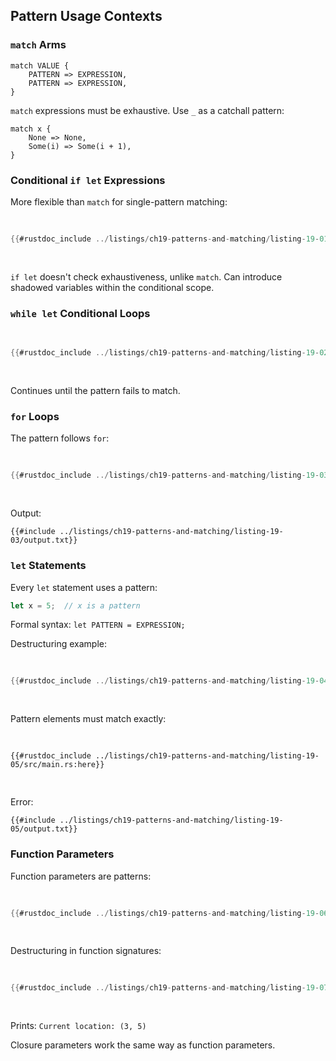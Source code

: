 ## Pattern Usage Contexts

### `match` Arms

```
match VALUE {
    PATTERN => EXPRESSION,
    PATTERN => EXPRESSION,
}
```

`match` expressions must be exhaustive. Use `_` as a catchall pattern:

```rust,ignore
match x {
    None => None,
    Some(i) => Some(i + 1),
}
```

### Conditional `if let` Expressions

More flexible than `match` for single-pattern matching:

<Listing number="19-1" file-name="src/main.rs" caption="Mixing `if let`, `else if`, `else if let`, and `else`">

```rust
{{#rustdoc_include ../listings/ch19-patterns-and-matching/listing-19-01/src/main.rs}}
```

</Listing>

`if let` doesn't check exhaustiveness, unlike `match`. Can introduce shadowed variables within the conditional scope.

### `while let` Conditional Loops

<Listing number="19-2" caption="Using a `while let` loop to print values for as long as `rx.recv()` returns `Ok`">

```rust
{{#rustdoc_include ../listings/ch19-patterns-and-matching/listing-19-02/src/main.rs:here}}
```

</Listing>

Continues until the pattern fails to match.

### `for` Loops

The pattern follows `for`:

<Listing number="19-3" caption="Using a pattern in a `for` loop to destructure a tuple">

```rust
{{#rustdoc_include ../listings/ch19-patterns-and-matching/listing-19-03/src/main.rs:here}}
```

</Listing>

Output:
```console
{{#include ../listings/ch19-patterns-and-matching/listing-19-03/output.txt}}
```

### `let` Statements

Every `let` statement uses a pattern:

```rust
let x = 5;  // x is a pattern
```

Formal syntax: `let PATTERN = EXPRESSION;`

Destructuring example:

<Listing number="19-4" caption="Using a pattern to destructure a tuple and create three variables at once">

```rust
{{#rustdoc_include ../listings/ch19-patterns-and-matching/listing-19-04/src/main.rs:here}}
```

</Listing>

Pattern elements must match exactly:

<Listing number="19-5" caption="Incorrectly constructing a pattern whose variables don't match the number of elements in the tuple">

```rust,ignore,does_not_compile
{{#rustdoc_include ../listings/ch19-patterns-and-matching/listing-19-05/src/main.rs:here}}
```

</Listing>

Error:
```console
{{#include ../listings/ch19-patterns-and-matching/listing-19-05/output.txt}}
```

### Function Parameters

Function parameters are patterns:

<Listing number="19-6" caption="A function signature uses patterns in the parameters">

```rust
{{#rustdoc_include ../listings/ch19-patterns-and-matching/listing-19-06/src/main.rs:here}}
```

</Listing>

Destructuring in function signatures:

<Listing number="19-7" file-name="src/main.rs" caption="A function with parameters that destructure a tuple">

```rust
{{#rustdoc_include ../listings/ch19-patterns-and-matching/listing-19-07/src/main.rs}}
```

</Listing>

Prints: `Current location: (3, 5)`

Closure parameters work the same way as function parameters.

[ignoring-values-in-a-pattern]: ch19-03-pattern-syntax.html#ignoring-values-in-a-pattern
